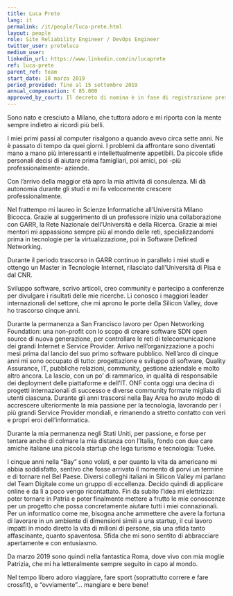 ```yaml
---
title: Luca Prete
lang: it
permalink: /it/people/luca-prete.html
layout: people
role: Site Reliability Engineer / DevOps Engineer
twitter_user: preteluca
medium_user:
linkedin_url: https://www.linkedin.com/in/lucaprete
ref: luca-prete
parent_ref: team
start_date: 18 marzo 2019
period_provided: fino al 15 settembre 2019
annual_compensation: € 85.000
approved_by_court: Il decreto di nomina è in fase di registrazione presso la Corte dei Conti.
---
```

Sono nato e cresciuto a Milano, che tuttora adoro e mi riporta con la mente sempre indietro ai ricordi più belli.

I miei primi passi al computer risalgono a quando avevo circa sette anni. Ne è passato di tempo da quei giorni. I problemi da affrontare sono diventati mano a mano più interessanti e intellettualmente appetibili. Da piccole sfide personali decisi di aiutare prima famigliari, poi amici, poi -più professionalmente- aziende.

Con l’arrivo della maggior età apro la mia attività di consulenza. Mi dà autonomia durante gli studi e mi fa velocemente crescere professionalmente.

Nel frattempo mi laureo in Scienze Informatiche all’Università Milano Bicocca.
Grazie al suggerimento di un professore inizio una collaborazione con GARR, la Rete Nazionale dell’Università e della Ricerca. Grazie ai miei mentori mi appassiono sempre più al mondo delle reti, specializzandomi prima in tecnologie per la virtualizzazione, poi in Software Defined Networking.

Durante il periodo trascorso in GARR continuo in parallelo i miei studi e ottengo un Master in Tecnologie Internet, rilasciato dall’Università di Pisa e dal CNR.

Sviluppo software, scrivo articoli, creo community e partecipo a conferenze per divulgare i risultati delle mie ricerche. Lì conosco i maggiori leader internazionali del settore, che mi aprono le porte della Silicon Valley, dove ho trascorso cinque anni.

Durante la permanenza a San Francisco lavoro per Open Networking Foundation: una non-profit con lo scopo di creare software SDN open source di nuova generazione, per controllare le reti di telecomunicazione dei grandi Internet e Service Provider. Arrivo nell’organizzazione a pochi mesi prima dal lancio del suo primo software pubblico. Nell’arco di cinque anni mi sono occupato di tutto: progettazione e sviluppo di software, Quality Assurance, IT, pubbliche relazioni, community, gestione aziendale e molto altro ancora.
La lascio, con un po’ di rammarico, in qualità di responsabile dei deployment delle piattaforme e dell’IT. ONF conta oggi una decina di progetti internazionali di successo e diverse community formate migliaia di utenti ciascuna.
Durante gli anni trascorsi nella Bay Area ho avuto modo di accrescere ulteriormente la mia passione per la tecnologia, lavorando per i più grandi Service Provider mondiali, e rimanendo a stretto contatto con veri e propri eroi dell’informatica.

Durante la mia permanenza negli Stati Uniti, per passione, e forse per tentare anche di colmare la mia distanza con l’Italia, fondo con due care amiche italiane una piccola startup che lega turismo e tecnologia: Tueke.

I cinque anni nella “Bay” sono volati, e per quanto la vita da americano mi abbia soddisfatto, sentivo che fosse arrivato il momento di porvi un termine e di tornare nel Bel Paese. Diversi colleghi italiani in Silicon Valley mi parlano del Team Digitale come un gruppo di eccellenza. Decido quindi di applicare online e da lì a poco vengo ricontattato.
Fin da subito l’idea mi elettrizza: poter tornare in Patria e poter finalmente mettere a frutto le mie conoscenze per un progetto che possa concretamente aiutare tutti i miei connazionali. Per un informatico come me, bisogna anche ammettere che avere la fortuna di lavorare in un ambiente di dimensioni simili a una startup, il cui lavoro impatti in modo diretto la vita di milioni di persone, sia una sfida tanto affascinante, quanto spaventosa. Sfida che mi sono sentito di abbracciare apertamente e con entusiasmo.

Da marzo 2019 sono quindi nella fantastica Roma, dove vivo con mia moglie Patrizia, che mi ha letteralmente sempre seguito in capo al mondo.

Nel tempo libero adoro viaggiare, fare sport (soprattutto correre e fare crossfit), e “ovviamente”... mangiare e bere bene!
